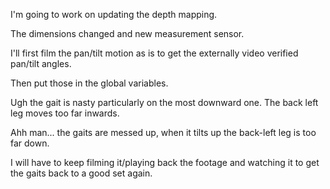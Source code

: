 I'm going to work on updating the depth mapping.

The dimensions changed and new measurement sensor.

I'll first film the pan/tilt motion as is to get the externally video verified pan/tilt angles.

Then put those in the global variables.

Ugh the gait is nasty particularly on the most downward one. The back left leg moves too far inwards.

Ahh man... the gaits are messed up, when it tilts up the back-left leg is too far down.

I will have to keep filming it/playing back the footage and watching it to get the gaits back to a good set again.
